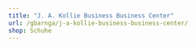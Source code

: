 ```yaml
---
title: "J. A. Kollie Business Business Center"
url: /gbarnga/j-a-kollie-business-business-center/
shop: Schuhe
---
```

